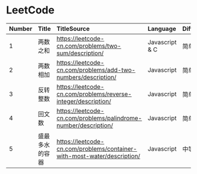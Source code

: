 ﻿

# LeetCode
|Number|Title|TitleSource|Language|Difficulty|CodeSource|
|:---|:---|:---|:---|:---|:---|
|1|两数之和|https://leetcode-cn.com/problems/two-sum/description/|Javascript & C|简单|https://github.com/liulian0519/LeetCode/blob/master/%E4%B8%A4%E6%95%B0%E4%B9%8B%E5%92%8C.txt|
|2|两数相加|https://leetcode-cn.com/problems/add-two-numbers/description/|Javascript|简单|https://github.com/liulian0519/LeetCode/blob/master/%E4%B8%A4%E6%95%B0%E7%9B%B8%E5%8A%A0.txt|
|3|反转整数|https://leetcode-cn.com/problems/reverse-integer/description/|Javascript|简单|https://github.com/liulian0519/LeetCode/blob/master/%E5%8F%8D%E8%BD%AC%E6%95%B4%E6%95%B0.js|
|4|回文数|https://leetcode-cn.com/problems/palindrome-number/description/|Javascript|简单|https://github.com/liulian0519/LeetCode/blob/master/%E5%9B%9E%E6%96%87%E6%95%B0.js|
|5|盛最多水的容器|https://leetcode-cn.com/problems/container-with-most-water/description/|Javascript|中等|https://github.com/liulian0519/LeetCode/blob/master/%E7%9B%9B%E6%9C%80%E5%A4%9A%E6%B0%B4%E7%9A%84%E5%AE%B9%E5%99%A8.txt|


